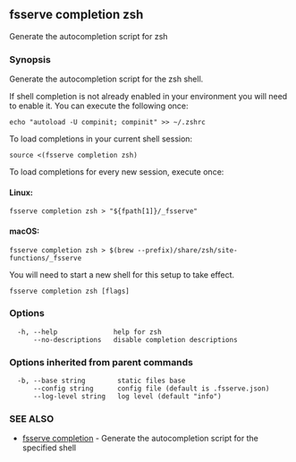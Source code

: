 ## fsserve completion zsh

Generate the autocompletion script for zsh

### Synopsis

Generate the autocompletion script for the zsh shell.

If shell completion is not already enabled in your environment you will need
to enable it.  You can execute the following once:

	echo "autoload -U compinit; compinit" >> ~/.zshrc

To load completions in your current shell session:

	source <(fsserve completion zsh)

To load completions for every new session, execute once:

#### Linux:

	fsserve completion zsh > "${fpath[1]}/_fsserve"

#### macOS:

	fsserve completion zsh > $(brew --prefix)/share/zsh/site-functions/_fsserve

You will need to start a new shell for this setup to take effect.


```
fsserve completion zsh [flags]
```

### Options

```
  -h, --help              help for zsh
      --no-descriptions   disable completion descriptions
```

### Options inherited from parent commands

```
  -b, --base string        static files base
      --config string      config file (default is .fsserve.json)
      --log-level string   log level (default "info")
```

### SEE ALSO

* [fsserve completion](fsserve_completion.md)	 - Generate the autocompletion script for the specified shell


